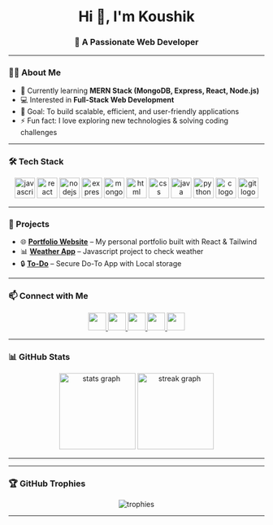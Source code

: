 <h1 align="center">Hi 👋, I'm Koushik</h1>
<h3 align="center">🚀 A Passionate Web Developer</h3>

---

### 👨‍💻 About Me  
- 🌱 Currently learning **MERN Stack (MongoDB, Express, React, Node.js)**  
- 💻 Interested in **Full-Stack Web Development**  
- 🎯 Goal: To build scalable, efficient, and user-friendly applications  
- ⚡ Fun fact: I love exploring new technologies & solving coding challenges  

---

### 🛠️ Tech Stack  
<div align="center">
  <img src="https://cdn.jsdelivr.net/gh/devicons/devicon/icons/javascript/javascript-original.svg" height="40" alt="javascript logo" />
  <img src="https://cdn.jsdelivr.net/gh/devicons/devicon/icons/react/react-original.svg" height="40" alt="react logo" />
  <img src="https://cdn.jsdelivr.net/gh/devicons/devicon/icons/nodejs/nodejs-original.svg" height="40" alt="nodejs logo" />
  <img src="https://cdn.jsdelivr.net/gh/devicons/devicon/icons/express/express-original.svg" height="40" alt="express logo" />
  <img src="https://cdn.jsdelivr.net/gh/devicons/devicon/icons/mongodb/mongodb-original.svg" height="40" alt="mongodb logo" />
  <img src="https://cdn.jsdelivr.net/gh/devicons/devicon/icons/html5/html5-original.svg" height="40" alt="html logo" />
  <img src="https://cdn.jsdelivr.net/gh/devicons/devicon/icons/css3/css3-original.svg" height="40" alt="css logo" />
  <img src="https://cdn.jsdelivr.net/gh/devicons/devicon/icons/java/java-original.svg" height="40" alt="java logo" />
  <img src="https://cdn.jsdelivr.net/gh/devicons/devicon/icons/python/python-original.svg" height="40" alt="python logo" />
  <img src="https://cdn.jsdelivr.net/gh/devicons/devicon/icons/c/c-original.svg" height="40" alt="c logo" />
  <img src="https://cdn.jsdelivr.net/gh/devicons/devicon/icons/git/git-original.svg" height="40" alt="git logo" />
</div>  

---

### 📌 Projects  
- 🌐 [**Portfolio Website**](https://koushikshet2401.github.io/portfolio/) – My personal portfolio built with React & Tailwind  
- 📊 [**Weather App**](https://koushikshet2401.github.io/weather-app/) – Javascript project to check weather 
- 🔒 [**To-Do**](https://koushikshet2401.github.io/To-Do-/) – Secure Do-To App with Local storage  



---

### 📫 Connect with Me  
<div align="center">
  <a href="https://linkedin.com/in/your-profile" target="_blank">
    <img src="https://img.shields.io/badge/LinkedIn-0077B5?style=for-the-badge&logo=linkedin&logoColor=white" height="35" />
  </a>
  <a href="mailto:yourmail@gmail.com" target="_blank">
    <img src="https://img.shields.io/badge/Gmail-D14836?style=for-the-badge&logo=gmail&logoColor=white" height="35" />
  </a>
  <a href="https://instagram.com/your-profile" target="_blank">
    <img src="https://img.shields.io/badge/Instagram-E4405F?style=for-the-badge&logo=instagram&logoColor=white" height="35" />
  </a>
  <a href="https://t.me/your-profile" target="_blank">
    <img src="https://img.shields.io/badge/Telegram-2CA5E0?style=for-the-badge&logo=telegram&logoColor=white" height="35" />
  </a>
  <a href="https://discord.gg/yourserver" target="_blank">
    <img src="https://img.shields.io/badge/Discord-7289DA?style=for-the-badge&logo=discord&logoColor=white" height="35" />
  </a>
</div>  

---

 
### 📊 GitHub Stats  

<div align="center">

  <img src="https://github-readme-stats.vercel.app/api?username=koushikshet2401&show_icons=true&theme=tokyonight" height="150" alt="stats graph" />

  <img src="https://github-readme-streak-stats.herokuapp.com/?user=koushikshet2401&theme=tokyonight" height="150" alt="streak graph" />

</div>

---



---

### 🏆 GitHub Trophies  

<div align="center">
  <img src="https://github-profile-trophy.vercel.app/?username=koushikshet2401&theme=tokyonight&no-frame=true&row=1&column=6" alt="trophies" />
</div>

---
